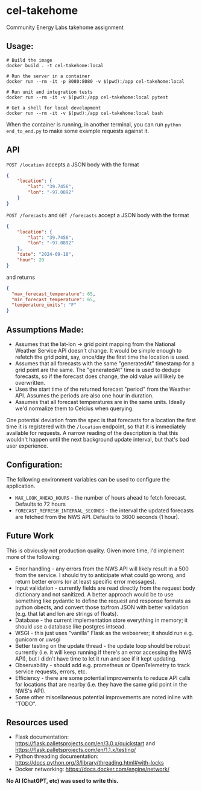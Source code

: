 # cel-takehome
Community Energy Labs takehome assignment

## Usage:
```commandline
# Build the image
docker build . -t cel-takehome:local

# Run the server in a container
docker run --rm -it -p 8080:8080 -v $(pwd):/app cel-takehome:local

# Run unit and integration tests
docker run --rm -it -v $(pwd):/app cel-takehome:local pytest

# Get a shell for local development
docker run --rm -it -v $(pwd):/app cel-takehome:local bash
```
When the container is running, in another terminal, you can run `python end_to_end.py` to make some example requests
against it.

## API
`POST /location` accepts a JSON body with the format
```json
{
    "location": {
        "lat": "39.7456",
        "lon": "-97.0892"
    }
}
```

`POST /forecasts` and `GET /forecasts` accept a JSON body with the format
```json
{
    "location": {
        "lat": "39.7456",
        "lon": "-97.0892"
    },
    "date": "2024-09-18",
    "hour": 20
}
```
and returns
```json
{
  "max_forecast_temperature": 65,
  "min_forecast_temperature": 65,
  "temperature_units": "F"
}
```


## Assumptions Made:
* Assumes that the lat-lon -> grid point mapping from the National Weather Service API doesn't change. It would be
simple enough to refetch the grid point, say, once/day the first time the location is used.
* Assumes that all forecasts with the same "generatedAt" timestamp for a grid point are the same. The "generatedAt"
time is used to dedupe forecasts, so if the forecast does change, the old value will likely be overwritten.
* Uses the start time of the returned forecast "period" from the Weather API. Assumes the periods are also one hour in
duration.
* Assumes that all forecast temperatures are in the same units. Ideally we'd normalize them to Celcius when querying.

One potential deviation from the spec is that forecasts for a location the first time it is registered with the
`/location` endpoint, so that it is immediately available for requests. A narrow reading of the description is that
this wouldn't happen until the next background update interval, but that's bad user experience.

## Configuration:
The following environment variables can be used to configure the application.
* `MAX_LOOK_AHEAD_HOURS` - the number of hours ahead to fetch forecast. Defaults to 72 hours
* `FORECAST_REFRESH_INTERNAL_SECONDS` - the interval the updated forecasts are fetched from the NWS API.
Defaults to 3600 seconds (1 hour).

## Future Work
This is obviously not production quality. Given more time, I'd implement more of the following:
* Error handling - any errors from the NWS API will likely result in a 500 from the service. I should try to
anticipate what could go wrong, and return better erorrs (or at least specific error messages).
* Input validation - currently fields are read directly from the request body dictionary and not sanitized. A better
approach would be to use something like pydantic to define the request and response formats as python obects, and
convert those to/from JSON with better validation (e.g. that lat and lon are strings of floats).
* Database - the current implementation store everything in memory; it should use a database like postgres intsead.
* WSGI - this just uses "vanilla" Flask as the webserver; it should run e.g. gunicorn or uwsgi
* Better testing on the update thread - the update loop should be robust currently (i.e. it will keep running if
there's an error accessing the NWS API), but I didn't have time to let it run and see if it kept updating.
* Observability - should add e.g. prometheus or OpenTelemetry to track service requests, errors, etc.
* Efficiency - there are some potential improvements to reduce API calls for locations that are nearby (i.e. they have
the same grid point in the NWS's API).
* Some other miscellaneous potential improvements are noted inline with "TODO".

## Resources used
* Flask documentation: https://flask.palletsprojects.com/en/3.0.x/quickstart and https://flask.palletsprojects.com/en/1.1.x/testing/
* Python threading documentation: https://docs.python.org/3/library/threading.html#with-locks
* Docker networking: https://docs.docker.com/engine/network/

**No AI (ChatGPT, etc) was used to write this.**
